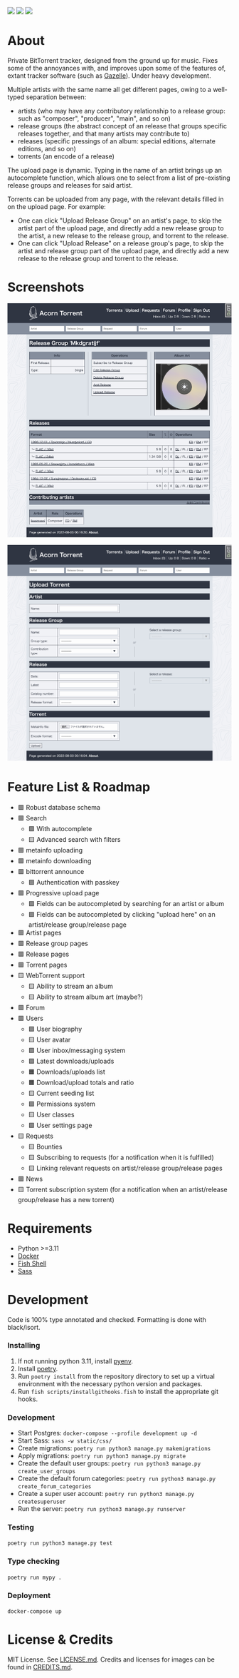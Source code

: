 ![](https://img.shields.io/github/workflow/status/snowdrop4/acornserver/Django%20CI)
![](https://img.shields.io/codecov/c/github/snowdrop4/acornserver)
![](https://img.shields.io/github/license/snowdrop4/acornserver)

# About

Private BitTorrent tracker, designed from the ground up for music. Fixes some of the annoyances with, and improves upon some of the features of, extant tracker software (such as [Gazelle](https://whatcd.github.io/Gazelle/)). Under heavy development.

Multiple artists with the same name all get different pages, owing to a well-typed separation between:

* artists (who may have any contributory relationship to a release group: such as "composer", "producer", "main", and so on)
* release groups (the abstract concept of an release that groups specific releases together, and that many artists may contribute to)
* releases (specific pressings of an album: special editions, alternate editions, and so on)
* torrents (an encode of a release)

The upload page is dynamic. Typing in the name of an artist brings up an autocomplete function, which allows one to select from a list of pre-existing release groups and releases for said artist.

Torrents can be uploaded from any page, with the relevant details filled in on the upload page. For example:

* One can click "Upload Release Group" on an artist's page, to skip the artist part of the upload page, and directly add a new release group to the artist, a new release to the release group, and torrent to the release.
* One can click "Upload Release" on a release group's page, to skip the artist and release group part of the upload page, and directly add a new release to the release group and torrent to the release.

# Screenshots

![Release group page](/screenshots/release-group-page.png)

![Upload page](/screenshots/upload-page.png)

# Feature List & Roadmap

* 🟩 Robust database schema
* 🟩 Search
    - 🟩 With autocomplete
    - 🟨 Advanced search with filters
* 🟩 metainfo uploading
* 🟩 metainfo downloading
* 🟩 bittorrent announce
    - 🟩 Authentication with passkey
* 🟩 Progressive upload page
    - 🟩 Fields can be autocompleted by searching for an artist or album
    - 🟩 Fields can be autocompleted by clicking "upload here" on an artist/release group/release page
* 🟩 Artist pages
* 🟩 Release group pages
* 🟩 Release pages
* 🟩 Torrent pages
* 🟨 WebTorrent support
    - 🟨 Ability to stream an album
    - 🟨 Ability to stream album art (maybe?)
* 🟩 Forum
* 🟩 Users
    - 🟩 User biography
    - 🟨 User avatar
    - 🟩 User inbox/messaging system
    - 🟩 Latest downloads/uploads
    - 🟧 Downloads/uploads list
    - 🟧 Download/upload totals and ratio
    - 🟨 Current seeding list
    - 🟩 Permissions system
    - 🟨 User classes
    - 🟩 User settings page
* 🟨 Requests
    - 🟨 Bounties
    - 🟨 Subscribing to requests (for a notification when it is fulfilled)
    - 🟨 Linking relevant requests on artist/release group/release pages
* 🟩 News
* 🟨 Torrent subscription system (for a notification when an artist/release group/release has a new torrent)

# Requirements

* Python >=3.11
* [Docker](https://www.docker.com/)
* [Fish Shell](https://fishshell.com/)
* [Sass](https://sass-lang.com/)

# Development

Code is 100% type annotated and checked. Formatting is done with black/isort.

### Installing

1. If not running python 3.11, install [pyenv](https://github.com/pyenv/pyenv).
2. Install [poetry](https://python-poetry.org/docs/).
3. Run `poetry install` from the repository directory to set up a virtual environment with the necessary python version and packages.
4. Run `fish scripts/installgithooks.fish` to install the appropriate git hooks.

### Development

* Start Postgres: `docker-compose --profile development up -d`
* Start Sass: `sass -w static/css/`
* Create migrations: `poetry run python3 manage.py makemigrations`
* Apply migrations: `poetry run python3 manage.py migrate`
* Create the default user groups: `poetry run python3 manage.py create_user_groups`
* Create the default forum categories: `poetry run python3 manage.py create_forum_categories`
* Create a super user account: `poetry run python3 manage.py createsuperuser`
* Run the server: `poetry run python3 manage.py runserver`

### Testing

`poetry run python3 manage.py test`

### Type checking

`poetry run mypy .`

### Deployment

`docker-compose up`

# License & Credits

MIT License. See [LICENSE.md](../master/LICENSE.md). Credits and licenses for images can be found in [CREDITS.md](../master/CREDITS.md).
